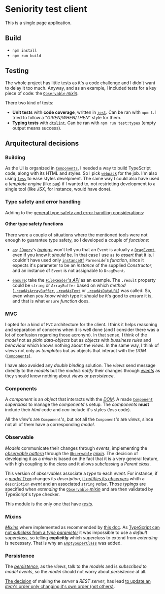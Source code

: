 # Seniority test client

This is a single page application.

## Build

* `npm install`
* `npm run build`

## Testing

The whole project has little tests as it's a code challenge and I didn't want to delay it too much. Anyway, and as an example, I included tests for a key piece of code: the [`Observable` _mixin_](#observable).

There two kind of tests:

* **Unit tests** with **code coverage**, written in [`jest`](https://jestjs.io/). Can be ran with `npm t`. I tried to follow a "_GIVEN/WHEN/THEN_" style for them.
* **Typing tests** with [`dtslint`](https://github.com/Microsoft/dtslint). Can be ran with `npm run test:types` (empty output means success).

## Arquitectural decisions

### Building

As the UI is organized in [`Components`](#components), I needed a way to build TypeScript code, along with its HTML and styles. So I pick [`webpack`](https://webpack.js.org/) for the job. I'm also using [`less`](http://lesscss.org/) to ease styles develpment. The same way I could also have used a _template engine_ (like [`pug`](https://pugjs.org/)) if I wanted to, not restricting development to a single tool (like _JSX_, for instance, would have done).

### Type safety and error handling

Adding to the [general type safety and error handling considerations](https://github.com/dggluz/seniority-test#type-safety-and-error-handling):

#### Other type safety functions

There were a couple of situations where the mentioned tools were not enough to guarantee type safety, so I developed a couple of _functions_:

* [`as`](https://github.com/dggluz/seniority-test/blob/master/client/src/utils/as.ts): [`JQuery`](https://jquery.com/)'s [_typings_](https://www.npmjs.com/package/@types/jquery) won't tell you that an `Event` is actually a [`DragEvent`](https://developer.mozilla.org/en-US/docs/Web/API/DragEvent), even if you know it _should_ be. In that case I use `as` to _assert_ that it is. I couldn't have used only [`instanceOf`](https://github.com/dggluz/parmenides#instanceof) `Parmenide`'s _function_, since it expects it's parameter to be an _instance_ of the supplied _Constructor_, and an instance of `Event` is not assignable to `DragEvent`.

* [`ensure`](https://github.com/dggluz/seniority-test/blob/master/client/src/utils/ensure.ts): take the [`FileReader`'s _API_](https://developer.mozilla.org/es/docs/Web/API/FileReader#Methods) as an example. The `.result` property could be `string` or `ArrayBuffer` based on which _method_ ([`.readAsArrayBuffer`](https://developer.mozilla.org/es/docs/Web/API/FileReader/readAsArrayBuffer), [`.readAsText`](https://developer.mozilla.org/es/docs/Web/API/FileReader/readAsText) or [`.readAsDataURL`](https://developer.mozilla.org/es/docs/Web/API/FileReader/readAsDataURL)) was called. So, even when _you know_ which type it _should be_ it's good to _ensure_ it is, and that is what `ensure` _function_ does.

### MVC

I opted for a kind of `MVC` architecture for the client. I think it helps reasoning and separation of concerns when it is well done (and I consider there was a lot of confusion regarding those acronym). In that sense, I think of the _model_ not as _plain data-objects_ but as _objects_ with _bussiness rules_ and _behaviour_ which knows nothing about the _views_. In the same way, I think of _views_ not only as _templates_ but as objects that interact with the _DOM_ ([`Components`](#components)).

I have also avoided any _double binding_ solution. The _views_ send message directly to the _models_ but the _models_ _notify_ their changes through [_events_](#observable) as they should know nothing about _views_ or _persistence_.

### Components

A _component_ is an _object_ that interacts with the [_DOM_](https://developer.mozilla.org/en-US/docs/Web/API/Document_Object_Model/Introduction). A made [`Component`](https://github.com/dggluz/seniority-test/blob/master/client/src/components/component.ts) _superclass_ to manage the _components_'s setup. The _components_ **must** include their _html_ code and _can_ include it's styles (_less_ code).

All the _view_'s are `Component`'s, but not all the `Component`'s are _views_, since not all of them have a corresponding _model_.

### Observable

_Models_ communicate their changes through _events_, implementing the [_observable pattern_](https://en.wikipedia.org/wiki/Observer_pattern) through the [`Observable`](https://github.com/dggluz/seniority-test/blob/master/client/src/utils/observable.mixin.ts) [_mixin_](#mixins). The decision of developing it as a _mixin_ is based on the fact that it is a very general feature, with high coupling to the _class_ and it allows _subclassing_ a _Parent class_.

This version of _observables_ associate a _type_ to each _event_. For instance, if a [_model_ `Item`](https://github.com/dggluz/seniority-test/blob/master/client/src/model/item.ts) changes its _description_, [it _notifies_ its _observers_](https://github.com/dggluz/seniority-test/blob/master/client/src/model/item.ts#L73) whith a `description` _event_ and an associated `string` _value_. Those _typings_ are specified when _extending_ the [`Observable` _mixin_](https://github.com/dggluz/seniority-test/blob/master/client/src/model/item.ts#L36) and are then validated by TypeScript's type checker.

This module is the only one that have [_tests_](#testing).

### Mixins

[_Mixins_](https://en.wikipedia.org/wiki/Mixin) where implemented as recommended by [this doc](https://www.typescriptlang.org/docs/handbook/release-notes/typescript-2-2.html). As [TypeScript can not _subclass_ from a _type parameter_](https://github.com/Microsoft/TypeScript/issues/4890#issuecomment-141879451) it was impossible to use a _default superclass_, so telling **explicitly** which _superclass_ to extend from _extending_ is necessary. That is why an [`EmptySuperClass`](https://github.com/dggluz/seniority-test/blob/master/client/src/utils/empty-super-class.ts) was added.

### Persistence

The [_persistence_](https://github.com/dggluz/seniority-test/tree/master/client/src/persistence), as the _views_, talk to the _models_ and is _subscribed_ to _model events_, so the _model_ should not worry about _persistence_ at all.

[The decision](../server) of making the _server_ a _REST server_, has lead [to update an _item_'s order only changing it's own order (not others)](https://github.com/dggluz/seniority-test/blob/master/client/src/model/items-store.ts#L73).
